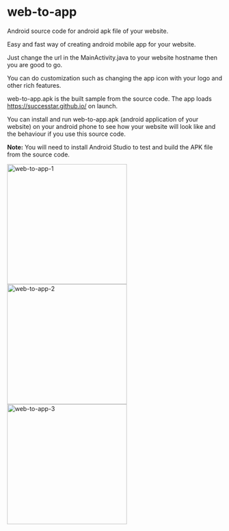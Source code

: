# web-to-app

Android source code for android apk file of your website.

Easy and fast way of creating android mobile app for your website.

Just change the url in the  MainActivity.java to your website hostname  then you  are  good to go. 

You can do customization such  as changing the app icon with your logo and other rich features.

web-to-app.apk is the built sample from the source code. The app loads https://successtar.github.io/ on launch.

You can install and run web-to-app.apk (android application of your website) on your android phone to see how your website will look like and the behaviour if you use this source code.

<b>Note:</b> You will need to install Android Studio to test and build the APK file from the source code.

<img src="https://github.com/user-attachments/assets/459dd517-2522-47a5-b9cb-edb07eb54fd9" alt="web-to-app-1" width="280"/>
<img src="https://github.com/user-attachments/assets/92d5e3af-d10b-400f-bba1-dd16e6f137e4" alt="web-to-app-2" width="280"/>
<img src="https://github.com/user-attachments/assets/505a6ca5-2d3a-47c2-b64c-9b1d35646151" alt="web-to-app-3" width="280"/>


